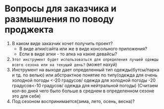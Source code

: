 # Вопросы для заказчика и размышления по поводу проджекта
1. В каком виде заказчик хочет получить проект? 
	- В виде апки/сайта или же в виде консольного приложения?
	- Если в виде апки - то апка на какие девайсы?
2. ``Этот инструмент будет использоваться для определения лучшей одежды всего сезона или на текущий день?`` (может нахуй)
3. Инструмент на выходе дает определенный тип одежды(бутсы/парка и тд. по велью) или абстрактное понятие по типу(одежда для очень холодной погоды <-20 градусов/ одежда для холодной погоды -20 градусов<-10 градусов/ одежда для нейтральной погоды) 
(Считаем кол-во дней чего было больше в среднем в определенном сезоне это для себя)
4. Под сезоном воспринимается(зима, лето, осень, весна)?
